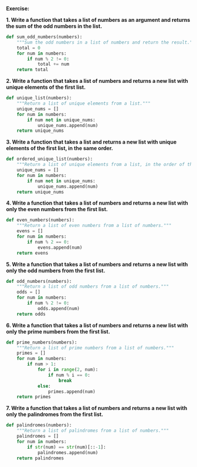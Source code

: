 **Exercise:**

**1. Write a function that takes a list of numbers as an argument and returns the sum of the odd numbers in the list.**

```python
def sum_odd_numbers(numbers):
    """Sum the odd numbers in a list of numbers and return the result."""
    total = 0
    for num in numbers:
        if num % 2 != 0:
            total += num
    return total
```

**2. Write a function that takes a list of numbers and returns a new list with unique elements of the first list.**

```python
def unique_list(numbers):
    """Return a list of unique elements from a list."""
    unique_nums = []
    for num in numbers:
        if num not in unique_nums:
            unique_nums.append(num)
    return unique_nums
```

**3. Write a function that takes a list and returns a new list with unique elements of the first list, in the same order.**

```python
def ordered_unique_list(numbers):
    """Return a list of unique elements from a list, in the order of the first list."""
    unique_nums = []
    for num in numbers:
        if num not in unique_nums:
            unique_nums.append(num)
    return unique_nums
```

**4. Write a function that takes a list of numbers and returns a new list with only the even numbers from the first list.**

```python
def even_numbers(numbers):
    """Return a list of even numbers from a list of numbers."""
    evens = []
    for num in numbers:
        if num % 2 == 0:
            evens.append(num)
    return evens
```

**5. Write a function that takes a list of numbers and returns a new list with only the odd numbers from the first list.**

```python
def odd_numbers(numbers):
    """Return a list of odd numbers from a list of numbers."""
    odds = []
    for num in numbers:
        if num % 2 != 0:
            odds.append(num)
    return odds
```

**6. Write a function that takes a list of numbers and returns a new list with only the prime numbers from the first list.**

```python
def prime_numbers(numbers):
    """Return a list of prime numbers from a list of numbers."""
    primes = []
    for num in numbers:
        if num > 1:
            for i in range(2, num):
                if num % i == 0:
                    break
            else:
                primes.append(num)
    return primes
```

**7. Write a function that takes a list of numbers and returns a new list with only the palindromes from the first list.**

```python
def palindromes(numbers):
    """Return a list of palindromes from a list of numbers."""
    palindromes = []
    for num in numbers:
        if str(num) == str(num)[::-1]:
            palindromes.append(num)
    return palindromes
```
